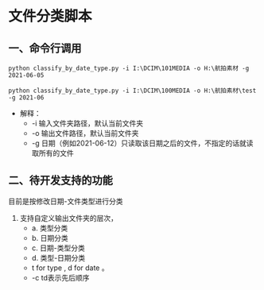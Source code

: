 # 文件分类脚本

## 一、命令行调用

```shell
python classify_by_date_type.py -i I:\DCIM\101MEDIA -o H:\航拍素材 -g 2021-06-05

python classify_by_date_type.py -i I:\DCIM\100MEDIA -o H:\航拍素材\test -g 2021-06
```

* 解释：
	* -i 输入文件夹路径，默认当前文件夹
	* -o 输出文件路径，默认当前文件夹
	* -g 日期（例如2021-06-12）只读取该日期之后的文件，不指定的话就读取所有的文件

## 二、待开发支持的功能
目前是按修改日期-文件类型进行分类
1. 支持自定义输出文件夹的层次，
	- a. 类型分类
	- b. 日期分类 
	- c. 日期-类型分类 
	- d. 类型-日期分类
	- t for type , d for date 。
	- -c td表示先后顺序 
